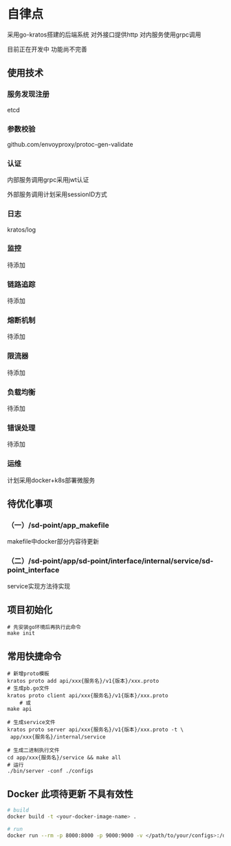 # 自律点
采用go-kratos搭建的后端系统 对外接口提供http 对内服务使用grpc调用

目前正在开发中 功能尚不完善

## 使用技术

### 服务发现注册
etcd
### 参数校验
github.com/envoyproxy/protoc-gen-validate
### 认证
内部服务调用grpc采用jwt认证

外部服务调用计划采用sessionID方式
### 日志
kratos/log
### 监控
待添加
### 链路追踪
待添加
### 熔断机制
待添加
### 限流器
待添加
### 负载均衡
待添加
### 错误处理
待添加
### 运维
计划采用docker+k8s部署微服务

## 待优化事项

### （一）/sd-point/app_makefile
makefile中docker部分内容待更新

### （二）/sd-point/app/sd-point/interface/internal/service/sd-point_interface
service实现方法待实现

## 项目初始化
```
# 先安装go环境后再执行此命令
make init
```

## 常用快捷命令
```
# 新增proto模板
kratos proto add api/xxx{服务名}/v1{版本}/xxx.proto
# 生成pb.go文件
kratos proto client api/xxx{服务名}/v1{版本}/xxx.proto 
    # 或
make api

# 生成service文件
kratos proto server api/xxx{服务名}/v1{版本}/xxx.proto -t \
 app/xxx{服务名}/internal/service

# 生成二进制执行文件
cd app/xxx{服务名}/service && make all
# 运行
./bin/server -conf ./configs
```

## Docker 此项待更新 不具有效性
```bash
# build
docker build -t <your-docker-image-name> .

# run
docker run --rm -p 8000:8000 -p 9000:9000 -v </path/to/your/configs>:/data/conf <your-docker-image-name>
```

